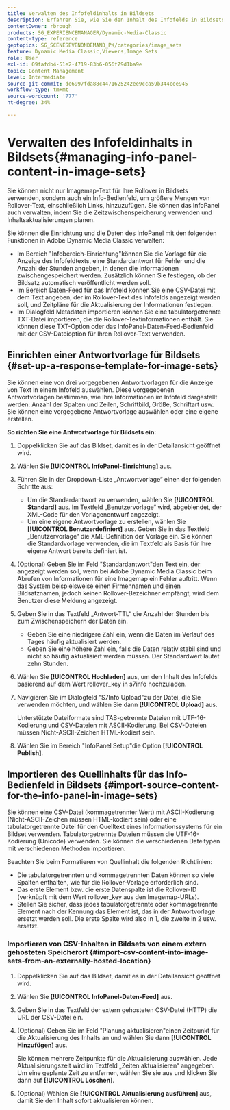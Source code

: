 ```yaml
---
title: Verwalten des Infofeldinhalts in Bildsets
description: Erfahren Sie, wie Sie den Inhalt des Infofelds in Bildsets in Adobe Dynamic Media Classic verwalten.
contentOwner: rbrough
products: SG_EXPERIENCEMANAGER/Dynamic-Media-Classic
content-type: reference
geptopics: SG_SCENESEVENONDEMAND_PK/categories/image_sets
feature: Dynamic Media Classic,Viewers,Image Sets
role: User
exl-id: 09fafdb4-51e2-4719-83b6-056f79d1ba9e
topic: Content Management
level: Intermediate
source-git-commit: de6997fda88c4471625242ee9cca59b344cee945
workflow-type: tm+mt
source-wordcount: '777'
ht-degree: 34%

---
```


# Verwalten des Infofeldinhalts in Bildsets{#managing-info-panel-content-in-image-sets}

Sie können nicht nur Imagemap-Text für Ihre Rollover in Bildsets verwenden, sondern auch ein Info-Bedienfeld, um größere Mengen von Rollover-Text, einschließlich Links, hinzuzufügen. Sie können das InfoPanel auch verwalten, indem Sie die Zeitzwischenspeicherung verwenden und Inhaltsaktualisierungen planen.

Sie können die Einrichtung und die Daten des InfoPanel mit den folgenden Funktionen in Adobe Dynamic Media Classic verwalten:

* Im Bereich &quot;Infobereich-Einrichtung&quot;können Sie die Vorlage für die Anzeige des Infofeldtexts, eine Standardantwort für Fehler und die Anzahl der Stunden angeben, in denen die Informationen zwischengespeichert werden. Zusätzlich können Sie festlegen, ob der Bildsatz automatisch veröffentlicht werden soll.
* Im Bereich Daten-Feed für das Infofeld können Sie eine CSV-Datei mit dem Text angeben, der im Rollover-Text des Infofelds angezeigt werden soll, und Zeitpläne für die Aktualisierung der Informationen festlegen.
* Im Dialogfeld Metadaten importieren können Sie eine tabulatorgetrennte TXT-Datei importieren, die die Rollover-Textinformationen enthält. Sie können diese TXT-Option oder das InfoPanel-Daten-Feed-Bedienfeld mit der CSV-Dateioption für Ihren Rollover-Text verwenden.

## Einrichten einer Antwortvorlage für Bildsets {#set-up-a-response-template-for-image-sets}

Sie können eine von drei vorgegebenen Antwortvorlagen für die Anzeige von Text in einem Infofeld auswählen. Diese vorgegebenen Antwortvorlagen bestimmen, wie Ihre Informationen im Infofeld dargestellt werden: Anzahl der Spalten und Zeilen, Schriftbild, Größe, Schriftart usw. Sie können eine vorgegebene Antwortvorlage auswählen oder eine eigene erstellen.

**So richten Sie eine Antwortvorlage für Bildsets ein:**

1. Doppelklicken Sie auf das Bildset, damit es in der Detailansicht geöffnet wird.
1. Wählen Sie **[!UICONTROL InfoPanel-Einrichtung]** aus.
1. Führen Sie in der Dropdown-Liste „Antwortvorlage“ einen der folgenden Schritte aus:

   * Um die Standardantwort zu verwenden, wählen Sie **[!UICONTROL Standard]** aus. Im Textfeld „Benutzervorlage“ wird, abgeblendet, der XML-Code für den Vorlagenentwurf angezeigt.
   * Um eine eigene Antwortvorlage zu erstellen, wählen Sie **[!UICONTROL Benutzerdefiniert]** aus. Geben Sie in das Textfeld „Benutzervorlage“ die XML-Definition der Vorlage ein. Sie können die Standardvorlage verwenden, die im Textfeld als Basis für Ihre eigene Antwort bereits definiert ist.

1. (Optional) Geben Sie im Feld &quot;Standardantwort&quot;den Text ein, der angezeigt werden soll, wenn bei Adobe Dynamic Media Classic beim Abrufen von Informationen für eine Imagemap ein Fehler auftritt. Wenn das System beispielsweise einen Firmennamen und einen Bildsatznamen, jedoch keinen Rollover-Bezeichner empfängt, wird dem Benutzer diese Meldung angezeigt.
1. Geben Sie in das Textfeld „Antwort-TTL“ die Anzahl der Stunden bis zum Zwischenspeichern der Daten ein.

   * Geben Sie eine niedrigere Zahl ein, wenn die Daten im Verlauf des Tages häufig aktualisiert werden.
   * Geben Sie eine höhere Zahl ein, falls die Daten relativ stabil sind und nicht so häufig aktualisiert werden müssen. Der Standardwert lautet zehn Stunden.

1. Wählen Sie **[!UICONTROL Hochladen]** aus, um den Inhalt des Infofelds basierend auf dem Wert rollover_key in s7info hochzuladen.
1. Navigieren Sie im Dialogfeld &quot;S7Info Upload&quot;zu der Datei, die Sie verwenden möchten, und wählen Sie dann **[!UICONTROL Upload]** aus.

   Unterstützte Dateiformate sind TAB-getrennte Dateien mit UTF-16-Kodierung und CSV-Dateien mit ASCII-Kodierung. Bei CSV-Dateien müssen Nicht-ASCII-Zeichen HTML-kodiert sein.

1. Wählen Sie im Bereich &quot;InfoPanel Setup&quot;die Option **[!UICONTROL Publish]**.

## Importieren des Quellinhalts für das Info-Bedienfeld in Bildsets {#import-source-content-for-the-info-panel-in-image-sets}

Sie können eine CSV-Datei (kommagetrennter Wert) mit ASCII-Kodierung (Nicht-ASCII-Zeichen müssen HTML-kodiert sein) oder eine tabulatorgetrennte Datei für den Quelltext eines Informationssystems für ein Bildset verwenden. Tabulatorgetrennte Dateien müssen die UTF-16-Kodierung (Unicode) verwenden. Sie können die verschiedenen Dateitypen mit verschiedenen Methoden importieren.

Beachten Sie beim Formatieren von Quellinhalt die folgenden Richtlinien:

* Die tabulatorgetrennten und kommagetrennten Daten können so viele Spalten enthalten, wie für die Rollover-Vorlage erforderlich sind.
* Das erste Element bzw. die erste Datenspalte ist die Rollover-ID (verknüpft mit dem Wert rollover_key aus den Imagemap-URLs).
* Stellen Sie sicher, dass jedes tabulatorgetrennte oder kommagetrennte Element nach der Kennung das Element ist, das in der Antwortvorlage ersetzt werden soll. Die erste Spalte wird also in $1$, die zweite in $2$ usw. ersetzt.

### Importieren von CSV-Inhalten in Bildsets von einem extern gehosteten Speicherort {#import-csv-content-into-image-sets-from-an-externally-hosted-location}

1. Doppelklicken Sie auf das Bildset, damit es in der Detailansicht geöffnet wird.
1. Wählen Sie **[!UICONTROL InfoPanel-Daten-Feed]** aus.
1. Geben Sie in das Textfeld der extern gehosteten CSV-Datei (HTTP) die URL der CSV-Datei ein.
1. (Optional) Geben Sie im Feld &quot;Planung aktualisieren&quot;einen Zeitpunkt für die Aktualisierung des Inhalts an und wählen Sie dann **[!UICONTROL Hinzufügen]** aus.

   Sie können mehrere Zeitpunkte für die Aktualisierung auswählen. Jede Aktualisierungszeit wird im Textfeld „Zeiten aktualisieren“ angegeben. Um eine geplante Zeit zu entfernen, wählen Sie sie aus und klicken Sie dann auf **[!UICONTROL Löschen]**.

1. (Optional) Wählen Sie **[!UICONTROL Aktualisierung ausführen]** aus, damit Sie den Inhalt sofort aktualisieren können.
